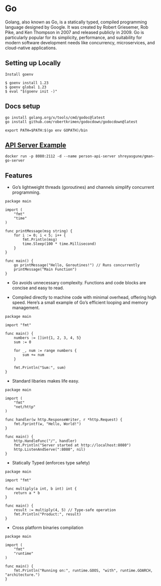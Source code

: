 # Go
Golang, also known as Go, is a statically typed, compiled programming language designed by Google. It was created by Robert Griesemer, Rob Pike, and Ken Thompson in 2007 and released publicly in 2009. Go is particularly popular for its simplicity, performance, and suitability for modern software development needs like concurrency, microservices, and cloud-native applications.

## Setting up Locally
```
Install goenv

$ goenv install 1.23
$ goenv global 1.23
$ eval "$(goenv init -)"

```

## Docs setup
```
go install golang.org/x/tools/cmd/godoc@latest
go install github.com/robertkrimen/godocdown/godocdown@latest

export PATH=$PATH:$(go env GOPATH)/bin

```

## [API Server Example](person-api-server/README.md)
`docker run -p 8080:2112 -d --name person-api-server shreyasgune/gman-go-server`

## Features
- Go’s lightweight threads (goroutines) and channels simplify concurrent programming.

```
package main

import (
	"fmt"
	"time"
)

func printMessage(msg string) {
	for i := 0; i < 5; i++ {
		fmt.Println(msg)
		time.Sleep(100 * time.Millisecond)
	}
}

func main() {
	go printMessage("Hello, Goroutines!") // Runs concurrently
	printMessage("Main Function")
}
```

- Go avoids unnecessary complexity. Functions and code blocks are concise and easy to read.

- Compiled directly to machine code with minimal overhead, offering high speed. Here’s a small example of Go’s efficient looping and memory management.

```
package main

import "fmt"

func main() {
	numbers := []int{1, 2, 3, 4, 5}
	sum := 0

	for _, num := range numbers {
		sum += num
	}

	fmt.Println("Sum:", sum)
}
```
- Standard libaries makes life easy.

```
package main

import (
	"fmt"
	"net/http"
)

func handler(w http.ResponseWriter, r *http.Request) {
	fmt.Fprintf(w, "Hello, World!")
}

func main() {
	http.HandleFunc("/", handler)
	fmt.Println("Server started at http://localhost:8080")
	http.ListenAndServe(":8080", nil)
}

```
- Statically Typed (enforces type safety)

```
package main

import "fmt"

func multiply(a int, b int) int {
	return a * b
}

func main() {
	result := multiply(4, 5) // Type-safe operation
	fmt.Println("Product:", result)
}
```

- Cross platform binaries compilation

```
package main

import (
	"fmt"
	"runtime"
)

func main() {
	fmt.Println("Running on:", runtime.GOOS, "with", runtime.GOARCH, "architecture.")
}
```
